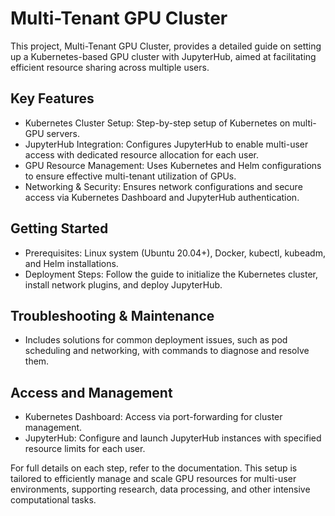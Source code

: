 # Multi-Tenant GPU Cluster
This project, Multi-Tenant GPU Cluster, provides a detailed guide on setting up a Kubernetes-based GPU cluster with JupyterHub, aimed at facilitating efficient resource sharing across multiple users.

## Key Features
- Kubernetes Cluster Setup: Step-by-step setup of Kubernetes on multi-GPU servers.
- JupyterHub Integration: Configures JupyterHub to enable multi-user access with dedicated resource allocation for each user.
- GPU Resource Management: Uses Kubernetes and Helm configurations to ensure effective multi-tenant utilization of GPUs.
- Networking & Security: Ensures network configurations and secure access via Kubernetes Dashboard and JupyterHub authentication.

## Getting Started
- Prerequisites: Linux system (Ubuntu 20.04+), Docker, kubectl, kubeadm, and Helm installations.
- Deployment Steps: Follow the guide to initialize the Kubernetes cluster, install network plugins, and deploy JupyterHub.

## Troubleshooting & Maintenance
- Includes solutions for common deployment issues, such as pod scheduling and networking, with commands to diagnose and resolve them.

## Access and Management
- Kubernetes Dashboard: Access via port-forwarding for cluster management.
- JupyterHub: Configure and launch JupyterHub instances with specified resource limits for each user.

For full details on each step, refer to the documentation. This setup is tailored to efficiently manage and scale GPU resources for multi-user environments, supporting research, data processing, and other intensive computational tasks.
